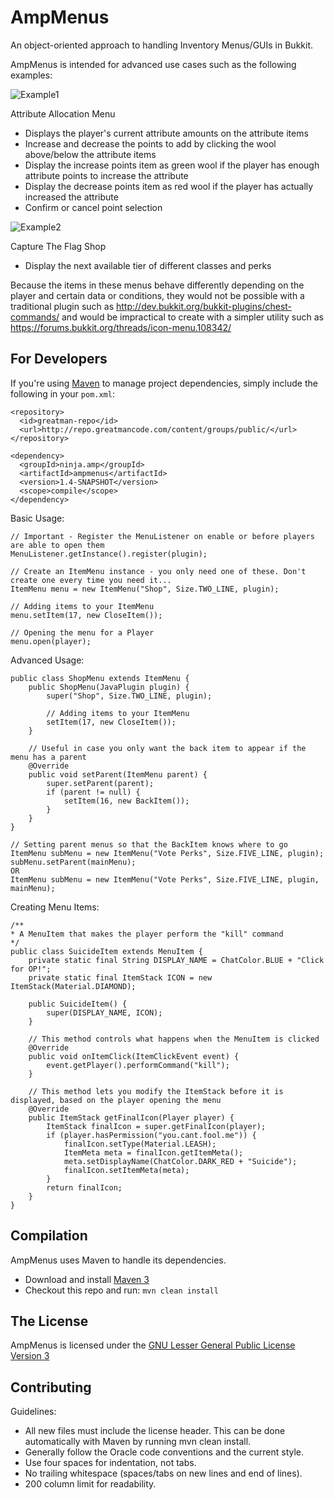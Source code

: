 AmpMenus
========

An object-oriented approach to handling Inventory Menus/GUIs in Bukkit.

AmpMenus is intended for advanced use cases such as the following examples:

![Example1](https://github.com/ampayne2/AmpMenus/blob/master/Example1.png)

Attribute Allocation Menu
* Displays the player's current attribute amounts on the attribute items
* Increase and decrease the points to add by clicking the wool above/below the attribute items
* Display the increase points item as green wool if the player has enough attribute points to increase the attribute
* Display the decrease points item as red wool if the player has actually increased the attribute
* Confirm or cancel point selection

![Example2](https://github.com/ampayne2/AmpMenus/blob/master/Example2.png)

Capture The Flag Shop
* Display the next available tier of different classes and perks

Because the items in these menus behave differently depending on the player and certain data or conditions, they would not be possible with a traditional plugin such as http://dev.bukkit.org/bukkit-plugins/chest-commands/ and would be impractical to create with a simpler utility such as https://forums.bukkit.org/threads/icon-menu.108342/

For Developers
--------------

If you're using [Maven](http://maven.apache.org/download.html) to manage project dependencies, simply include the following in your `pom.xml`:

    <repository>
      <id>greatman-repo</id>
      <url>http://repo.greatmancode.com/content/groups/public/</url>
    </repository>

    <dependency>
      <groupId>ninja.amp</groupId>
      <artifactId>ampmenus</artifactId>
      <version>1.4-SNAPSHOT</version>
      <scope>compile</scope>
    </dependency>

Basic Usage:

    // Important - Register the MenuListener on enable or before players are able to open them
    MenuListener.getInstance().register(plugin);
    
    // Create an ItemMenu instance - you only need one of these. Don't create one every time you need it...
    ItemMenu menu = new ItemMenu("Shop", Size.TWO_LINE, plugin);
    
    // Adding items to your ItemMenu
    menu.setItem(17, new CloseItem());
    
    // Opening the menu for a Player
    menu.open(player);

Advanced Usage:

    public class ShopMenu extends ItemMenu {
        public ShopMenu(JavaPlugin plugin) {
            super("Shop", Size.TWO_LINE, plugin);

            // Adding items to your ItemMenu
            setItem(17, new CloseItem());
        }
    
        // Useful in case you only want the back item to appear if the menu has a parent
        @Override
        public void setParent(ItemMenu parent) {
            super.setParent(parent);
            if (parent != null) {
                setItem(16, new BackItem());
            }
        }
    }

    // Setting parent menus so that the BackItem knows where to go
    ItemMenu subMenu = new ItemMenu("Vote Perks", Size.FIVE_LINE, plugin);
    subMenu.setParent(mainMenu);
    OR
    ItemMenu subMenu = new ItemMenu("Vote Perks", Size.FIVE_LINE, plugin, mainMenu);

Creating Menu Items:

    /**
    * A MenuItem that makes the player perform the "kill" command
    */
    public class SuicideItem extends MenuItem {
        private static final String DISPLAY_NAME = ChatColor.BLUE + "Click for OP!";
        private static final ItemStack ICON = new ItemStack(Material.DIAMOND);
    
        public SuicideItem() {
            super(DISPLAY_NAME, ICON);
        }
    
        // This method controls what happens when the MenuItem is clicked
        @Override
        public void onItemClick(ItemClickEvent event) {
            event.getPlayer().performCommand("kill");
        }
    
        // This method lets you modify the ItemStack before it is displayed, based on the player opening the menu
        @Override
        public ItemStack getFinalIcon(Player player) {
            ItemStack finalIcon = super.getFinalIcon(player);
            if (player.hasPermission("you.cant.fool.me")) {
                finalIcon.setType(Material.LEASH);
                ItemMeta meta = finalIcon.getItemMeta();
                meta.setDisplayName(ChatColor.DARK_RED + "Suicide");
                finalIcon.setItemMeta(meta);
            }
            return finalIcon;
        }
    }

Compilation
-----------

AmpMenus uses Maven to handle its dependencies.

* Download and install [Maven 3](http://maven.apache.org/download.html)  
* Checkout this repo and run: `mvn clean install`

The License
-----------

AmpMenus is licensed under the [GNU Lesser General Public License Version 3](https://github.com/ampayne2/AmpMenus/blob/master/LICENSE.txt)

Contributing
------------

Guidelines:
* All new files must include the license header. This can be done automatically with Maven by running mvn clean install.
* Generally follow the Oracle code conventions and the current style.
* Use four spaces for indentation, not tabs.
* No trailing whitespace (spaces/tabs on new lines and end of lines).
* 200 column limit for readability.